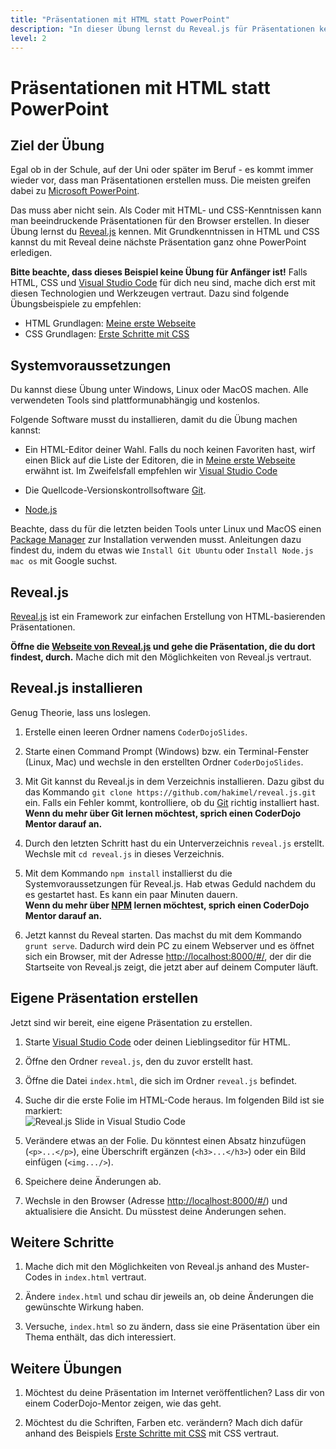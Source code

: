 ```yaml
---
title: "Präsentationen mit HTML statt PowerPoint"
description: "In dieser Übung lernst du Reveal.js für Präsentationen kennen."
level: 2
---
```


# Präsentationen mit HTML statt PowerPoint

## Ziel der Übung

Egal ob in der Schule, auf der Uni oder später im Beruf - es kommt immer wieder vor, dass man Präsentationen erstellen muss. Die meisten greifen dabei zu [Microsoft PowerPoint](https://products.office.com/de-at/powerpoint).

Das muss aber nicht sein. Als Coder mit HTML- und CSS-Kenntnissen kann man beeindruckende Präsentationen für den Browser erstellen. In dieser Übung lernst du [Reveal.js](http://lab.hakim.se/reveal-js/) kennen. Mit Grundkenntnissen in HTML und CSS kannst du mit Reveal deine nächste Präsentation ganz ohne PowerPoint erledigen.

**Bitte beachte, dass dieses Beispiel keine Übung für Anfänger ist!** Falls HTML, CSS und [Visual Studio Code](https://code.visualstudio.com/ "Homepage von Visual Studio Code") für dich neu sind, mache dich erst mit diesen Technologien und Werkzeugen vertraut. Dazu sind folgende Übungsbeispiele zu empfehlen:

* HTML Grundlagen: [Meine erste Webseite](http://coderdojo-linz.github.io/trainingsanleitungen/web/html-meine-erste-webseite.html)
* CSS Grundlagen: [Erste Schritte mit CSS](http://coderdojo-linz.github.io/trainingsanleitungen/web/erste-schritte-mit-css.html)


## Systemvoraussetzungen

Du kannst diese Übung unter Windows, Linux oder MacOS machen. Alle verwendeten Tools sind plattformunabhängig und kostenlos.

Folgende Software musst du installieren, damit du die Übung machen kannst:

* Ein HTML-Editor deiner Wahl. Falls du noch keinen Favoriten hast, wirf einen Blick auf die Liste der Editoren, die in [Meine erste Webseite](http://coderdojo-linz.github.io/trainingsanleitungen/web/html-meine-erste-webseite.html) erwähnt ist. Im Zweifelsfall empfehlen wir [Visual Studio Code](https://code.visualstudio.com/ "Homepage von Visual Studio Code")

* Die Quellcode-Versionskontrollsoftware [Git](https://git-scm.com/downloads).

* [Node.js](https://nodejs.org/ "Node.js Homepage")

Beachte, dass du für die letzten beiden Tools unter Linux und MacOS einen [Package Manager](https://de.wikipedia.org/wiki/Paketverwaltung "Mehr über Paketverwaltung auf Wikipedia nachlesen") zur Installation verwenden musst. Anleitungen dazu findest du, indem du etwas wie `Install Git Ubuntu` oder `Install Node.js mac os` mit Google suchst.


## Reveal.js

[Reveal.js](http://lab.hakim.se/reveal-js/) ist ein Framework zur einfachen Erstellung von HTML-basierenden Präsentationen. 

**Öffne die [Webseite von Reveal.js](http://lab.hakim.se/reveal-js/) und gehe die Präsentation, die du dort findest, durch.** Mache dich mit den Möglichkeiten von Reveal.js vertraut.


## Reveal.js installieren

Genug Theorie, lass uns loslegen.

1. Erstelle einen leeren Ordner namens `CoderDojoSlides`.

2. Starte einen Command Prompt (Windows) bzw. ein Terminal-Fenster (Linux, Mac) und wechsle in den erstellten Ordner `CoderDojoSlides`.

4. Mit Git kannst du Reveal.js in dem Verzeichnis installieren. Dazu gibst du das Kommando `git clone https://github.com/hakimel/reveal.js.git` ein. Falls ein Fehler kommt, kontrolliere, ob du [Git](https://git-scm.com/downloads) richtig installiert hast.<br/>
**Wenn du mehr über Git lernen möchtest, sprich einen CoderDojo Mentor darauf an.**

5. Durch den letzten Schritt hast du ein Unterverzeichnis `reveal.js` erstellt. Wechsle mit `cd reveal.js` in dieses Verzeichnis.

6. Mit dem Kommando `npm install` installierst du die Systemvoraussetzungen für Reveal.js. Hab etwas Geduld nachdem du es gestartet hast. Es kann ein paar Minuten dauern.<br/>
**Wenn du mehr über [NPM](https://www.npmjs.com/) lernen möchtest, sprich einen CoderDojo Mentor darauf an.**

7.  Jetzt kannst du Reveal starten. Das machst du mit dem Kommando `grunt serve`. Dadurch wird dein PC zu einem Webserver und es öffnet sich ein Browser, mit der Adresse [http://localhost:8000/#/](http://localhost:8000/#/), der dir die Startseite von Reveal.js zeigt, die jetzt aber auf deinem Computer läuft.


## Eigene Präsentation erstellen

Jetzt sind wir bereit, eine eigene Präsentation zu erstellen.

1. Starte [Visual Studio Code](https://code.visualstudio.com/ "Homepage von Visual Studio Code") oder deinen Lieblingseditor für HTML.

2. Öffne den Ordner `reveal.js`, den du zuvor erstellt hast.

3. Öffne die Datei `index.html`, die sich im Ordner `reveal.js` befindet.

4. Suche dir die erste Folie im HTML-Code heraus. Im folgenden Bild ist sie markiert:<br/>
![Reveal.js Slide in Visual Studio Code](html-praesentationen/reveal-slide-in-visual-studio-code.png)

5. Verändere etwas an der Folie. Du könntest einen Absatz hinzufügen (`<p>...</p>`), eine Überschrift ergänzen (`<h3>...</h3>`) oder ein Bild einfügen (`<img.../>`).

6. Speichere deine Änderungen ab.

7. Wechsle in den Browser (Adresse [http://localhost:8000/#/](http://localhost:8000/#/)) und aktualisiere die Ansicht. Du müsstest deine Änderungen sehen. 


## Weitere Schritte

1. Mache dich mit den Möglichkeiten von Reveal.js anhand des Muster-Codes in `index.html` vertraut.

2. Ändere `index.html` und schau dir jeweils an, ob deine Änderungen die gewünschte Wirkung haben.

3. Versuche, `index.html` so zu ändern, dass sie eine Präsentation über ein Thema enthält, das dich interessiert.  


## Weitere Übungen

1. Möchtest du deine Präsentation im Internet veröffentlichen? Lass dir von einem CoderDojo-Mentor zeigen, wie das geht.

2. Möchtest du die Schriften, Farben etc. verändern? Mach dich dafür anhand des Beispiels [Erste Schritte mit CSS](/trainingsanleitungen/web/erste-schritte-mit-css.html) mit CSS vertraut.
